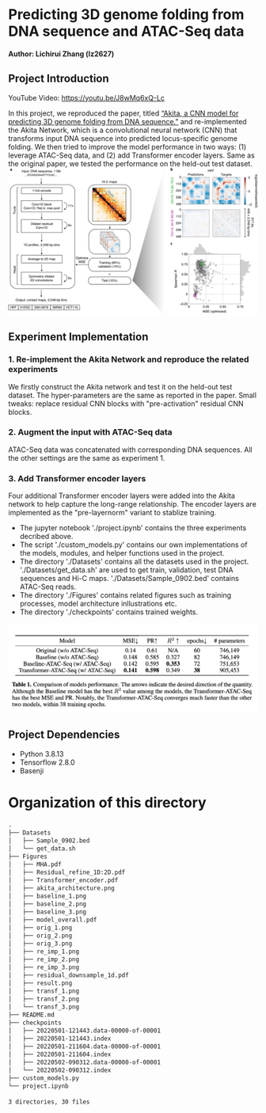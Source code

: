 # Predicting 3D genome folding from DNA sequence and ATAC-Seq data
#### Author: Lichirui Zhang (lz2627)
## Project Introduction
YouTube Video: https://youtu.be/J8wMq6xQ-Lc

In this project, we reproduced the paper, titled [“Akita, a CNN model for predicting 3D genome folding from DNA sequence.”](https://www.nature.com/articles/s41592-020-0958-x) and re-implemented the Akita Network, which is a convolutional neural network (CNN) that transforms input DNA sequence into predicted locus-specific genome folding. We then tried to improve the model performance in two ways: (1) leverage ATAC-Seq data, and (2) add Transformer encoder layers. Same as the original paper, we tested the performance on the held-out test dataset.
![Network structure](./Figures/akita_architecture.png)

## Experiment Implementation
### 1. Re-implement the Akita Network and reproduce the related experiments
We firstly construct the Akita network and test it on the held-out test dataset. The hyper-parameters are the same as reported in the paper. Small tweaks: replace residual CNN blocks with "pre-activation" residual CNN blocks.

### 2. Augment the input with ATAC-Seq data
ATAC-Seq data was concatenated with corresponding DNA sequences. All the other settings are the same as experiment 1. 

### 3. Add Transformer encoder layers
Four additional Transformer encoder layers were added into the Akita network to help capture the long-range relationship. The encoder layers are implemented as the "pre-layernorm" variant to stablize training.

* The jupyter notebook './project.ipynb' contains the three experiments decribed above. 
* The script './custom_models.py' contains our own implementations of the models, modules, and helper functions used in the project.
* The directory './Datasets' contains all the datasets used in the project. './Datasets/get_data.sh' are used to get train, validation, test DNA sequences and Hi-C maps. './Datasets/Sample_0902.bed' contains ATAC-Seq reads.
* The directory './Figures' contains related figures such as training processes, model architecture inllustrations etc.
* The directory './checkpoints' contains trained weights.

![Result](./Figures/result.png)

## Project Dependencies
* Python 3.8.13
* Tensorflow 2.8.0
* Basenji

# Organization of this directory
```
.
├── Datasets
│   ├── Sample_0902.bed
│   └── get_data.sh
├── Figures
│   ├── MHA.pdf
│   ├── Residual_refine_1D:2D.pdf
│   ├── Transformer_encoder.pdf
│   ├── akita_architecture.png
│   ├── baseline_1.png
│   ├── baseline_2.png
│   ├── baseline_3.png
│   ├── model_overall.pdf
│   ├── orig_1.png
│   ├── orig_2.png
│   ├── orig_3.png
│   ├── re_imp_1.png
│   ├── re_imp_2.png
│   ├── re_imp_3.png
│   ├── residual_downsample_1d.pdf
│   ├── result.png
│   ├── transf_1.png
│   ├── transf_2.png
│   └── transf_3.png
├── README.md
├── checkpoints
│   ├── 20220501-121443.data-00000-of-00001
│   ├── 20220501-121443.index
│   ├── 20220501-211604.data-00000-of-00001
│   ├── 20220501-211604.index
│   ├── 20220502-090312.data-00000-of-00001
│   └── 20220502-090312.index
├── custom_models.py
└── project.ipynb

3 directories, 30 files
```
